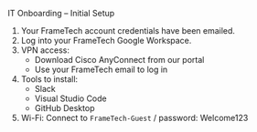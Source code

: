 IT Onboarding – Initial Setup

1. Your FrameTech account credentials have been emailed.
2. Log into your FrameTech Google Workspace.
3. VPN access:
   - Download Cisco AnyConnect from our portal
   - Use your FrameTech email to log in
4. Tools to install:
   - Slack
   - Visual Studio Code
   - GitHub Desktop
5. Wi-Fi: Connect to `FrameTech-Guest` / password: Welcome123

